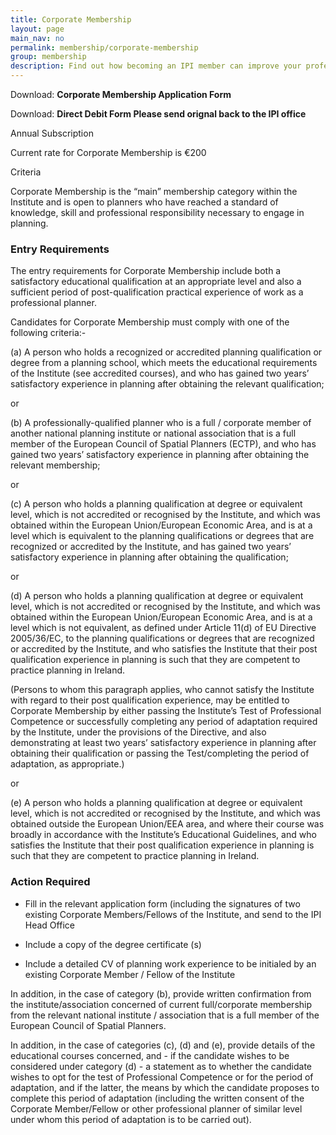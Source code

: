 ```yaml
---
title: Corporate Membership
layout: page
main_nav: no
permalink: membership/corporate-membership
group: membership
description: Find out how becoming an IPI member can improve your professional development.
---
```


Download: **Corporate Membership Application Form**

Download: **Direct Debit Form Please send orignal back to the IPI office**

Annual Subscription

Current rate for Corporate Membership is €200

Criteria

Corporate Membership is the “main” membership category within the Institute and is open to planners who have reached a standard of knowledge, skill and professional responsibility necessary to engage in planning.

### Entry Requirements

The entry requirements for Corporate Membership include both a satisfactory educational qualification at an appropriate level and also a sufficient period of post-qualification practical experience of work as a professional planner.

Candidates for Corporate Membership must comply with one of the following criteria:-

(a) A person who holds a recognized or accredited planning qualification or degree from a planning school, which meets the educational requirements of the Institute (see accredited courses), and who has gained two years’ satisfactory experience in planning after obtaining the relevant qualification;

or

(b) A professionally-qualified planner who is a full / corporate member of another national planning institute or national association that is a full member of the European Council of Spatial Planners (ECTP), and who has gained two years’ satisfactory experience in planning after obtaining the relevant membership;

or

(c) A person who holds a planning qualification at degree or equivalent level, which is not accredited or recognised by the Institute, and which was obtained within the European Union/European Economic Area, and is at a level which is equivalent to the planning qualifications or degrees that are recognized or accredited by the Institute, and has gained two years’ satisfactory experience in planning after obtaining the qualification;

or

(d) A person who holds a planning qualification at degree or equivalent level, which is not accredited or recognised by the Institute, and which was obtained within the European Union/European Economic Area, and is at a level which is not equivalent, as defined under Article 11(d) of EU Directive 2005/36/EC, to the planning qualifications or degrees that are recognized or accredited by the Institute, and who satisfies the Institute that their post qualification experience in planning is such that they are competent to practice planning in Ireland.

(Persons to whom this paragraph applies, who cannot satisfy the Institute with regard to their post qualification experience, may be entitled to Corporate Membership by either passing the Institute’s Test of Professional Competence or successfully completing any period of adaptation required by the Institute, under the provisions of the Directive, and also demonstrating at least two years’ satisfactory experience in planning after obtaining their qualification or passing the Test/completing the period of adaptation, as appropriate.)

or

(e) A person who holds a planning qualification at degree or equivalent level, which is not accredited or recognised by the Institute, and which was obtained outside the European Union/EEA area, and where their course was broadly in accordance with the Institute’s Educational Guidelines, and who satisfies the Institute that their post qualification experience in planning is such that they are competent to practice planning in Ireland.

### Action Required

- Fill in the relevant application form (including the signatures of two existing Corporate Members/Fellows of the Institute, and send to the IPI Head Office

- Include a copy of the degree certificate (s)

- Include a detailed CV of planning work experience to be initialed by an existing Corporate Member / Fellow of the Institute

In addition, in the case of category (b), provide written confirmation from the institute/association concerned of current full/corporate membership from the relevant national institute / association that is a full member of the European Council of Spatial Planners.

In addition, in the case of categories (c), (d) and (e), provide details of the educational courses concerned, and - if the candidate wishes to be considered under category (d) - a statement as to whether the candidate wishes to opt for the test of Professional Competence or for the period of adaptation, and if the latter, the means by which the candidate proposes to complete this period of adaptation (including the written consent of the Corporate Member/Fellow or other professional planner of similar level under whom this period of adaptation is to be carried out).